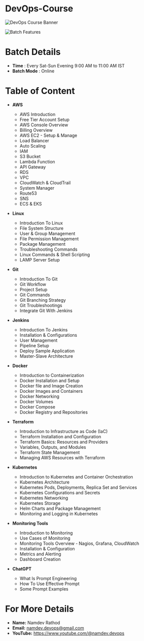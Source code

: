 # DevOps-Course

![DevOps Course Banner](https://github.com/namdev-rathod/DevOps-Course/assets/140707502/2638a095-2bdf-448c-a8b7-a96a6904786b)


![Batch Features](https://github.com/namdev-rathod/DevOps-Course/assets/140707502/5997f56e-9d9d-4d96-8d38-49910a420a5c)

# Batch Details
- **Time** : Every Sat-Sun Evening 9:00 AM to 11:00 AM IST
- **Batch Mode** : Online

# Table of Content
- **AWS**
    -  AWS Introduction
    -  Free Tier Account Setup
    -  AWS Console Overview
    -  Billing Overview
    -  AWS EC2 - Setup & Manage
    -  Load Balancer
    -  Auto Scaling
    -  IAM
    -  S3 Bucket
    -  Lambda Function
    -  API Gateway
    -  RDS
    -  VPC
    -  CloudWatch & CloudTrail
    -  System Manager
    -  Route53
    -  SNS
    -  ECS & EKS
       
-  **Linux**
    - Introduction To Linux
    - File System Structure
    - User & Group Management
    - File Permission Management
    - Package Management
    - Troubleshooting Commands
    - Linux Commands & Shell Scripting
    - LAMP Server Setup

  - **Git**
    - Introduction To Git
    - Git Workflow
    - Project Setup
    - Git Commands
    - Git Branching Strategy
    - Git Troubleshootings
    - Integrate Git With Jenkins
       
- **Jenkins**
  - Introduction To Jenkins
  - Installation & Configurations
  - User Management
  - Pipeline Setup
  - Deploy Sample Application
  - Master-Slave Architecture

- **Docker**
  - Introduction to Containerization
  - Docker Installation and Setup
  - Docker file and Image Creation
  - Docker Images and Containers
  - Docker Networking
  - Docker Volumes
  - Docker Compose
  - Docker Registry and Repositories
       
- **Terraform**
  - Introduction to Infrastructure as Code (IaC)
  - Terraform Installation and Configuration
  - Terraform Basics: Resources and Providers
  - Variables, Outputs, and Modules
  - Terraform State Management
  - Managing AWS Resources with Terraform
       
- **Kubernetes**
  - Introduction to Kubernetes and Container Orchestration
  - Kubernetes Architecture
  - Kubernetes Pods, Deployments, Replica Set and Services
  - Kubernetes Configurations and Secrets
  - Kubernetes Networking
  - Kubernetes Storage
  - Helm Charts and Package Management
  - Monitoring and Logging in Kubernetes
       
- **Monitoring Tools**
  - Introduction to Monitoring
  - Use Cases of Monitoring
  - Monitoring Tools Overview - Nagios, Grafana, CloudWatch
  - Installation & Configuration
  - Metrics and Alerting
  - Dashboard Creation
       
- **ChatGPT**
  - What Is Prompt Engineering
  - How To Use Effective Prompt
  - Some Prompt Examples
       
# **For More Details**
  - **Name:** Namdev Rathod
  - **Email:** namdev.devops@gmail.com
  - **YouTube:** https://www.youtube.com/@namdev.devops

      
    
    
